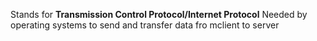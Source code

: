 Stands for **Transmission Control Protocol/Internet Protocol**
Needed by operating systems to send and transfer data fro mclient to server